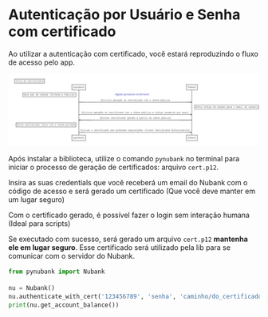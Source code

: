 # Autenticação por Usuário e Senha com certificado
Ao utilizar a autenticação com certificado, você estará reproduzindo o fluxo de acesso pelo app.

![Fluxo de geração de certificado](./img/diagram.PNG)

Após instalar a biblioteca, utilize o comando `pynubank` no terminal para iniciar o processo de geração de certificados: arquivo `cert.p12`.

Insira as suas credentials que você receberá um email do Nubank com o código de acesso e será gerado um certificado (Que você deve manter em um lugar seguro)

Com o certificado gerado, é possível fazer o login sem interação humana (Ideal para scripts)

Se executado com sucesso, será gerado um arquivo `cert.p12` **mantenha ele em lugar seguro**. Esse certificado será utilizado pela lib para se comunicar com o servidor do Nubank.

```python
from pynubank import Nubank

nu = Nubank()
nu.authenticate_with_cert('123456789', 'senha', 'caminho/do_certificado.p12')
print(nu.get_account_balance())
```
